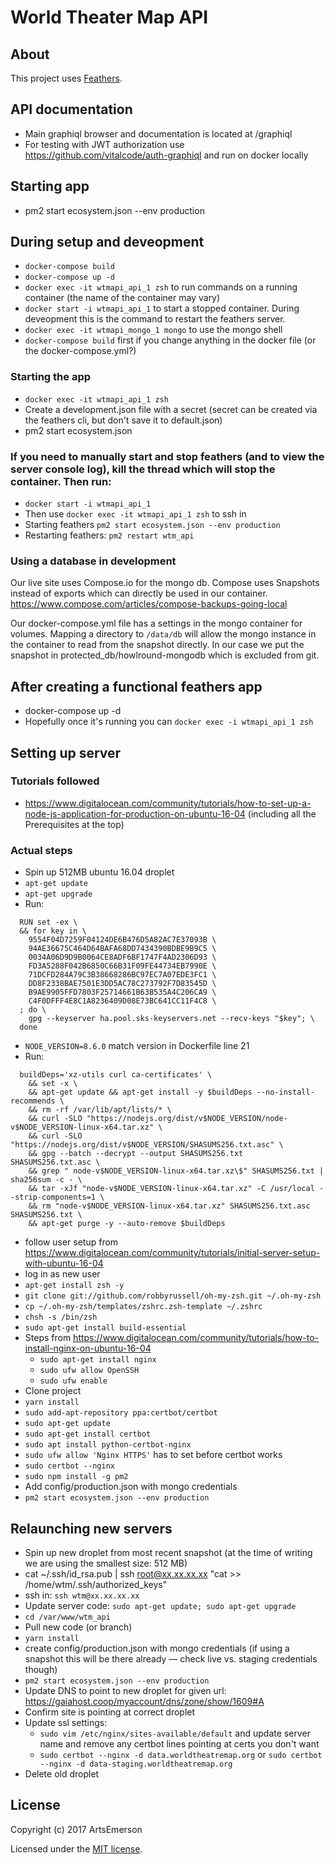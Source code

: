 # World Theater Map API

## About

This project uses [Feathers](http://feathersjs.com).

## API documentation

- Main graphiql browser and documentation is located at /graphiql
- For testing with JWT authorization use https://github.com/vitalcode/auth-graphiql and run on docker locally

## Starting app

- pm2 start ecosystem.json --env production

## During setup and deveopment

- `docker-compose build`
- `docker-compose up -d`
- `docker exec -it wtmapi_api_1 zsh` to run commands on a running container (the name of the container may vary)
- `docker start -i wtmapi_api_1` to start a stopped container. During deveopment this is the command to restart the feathers server.
- `docker exec -it wtmapi_mongo_1 mongo` to use the mongo shell
- `docker-compose build` first if you change anything in the docker file (or the docker-compose.yml?)

### Starting the app

- `docker exec -it wtmapi_api_1 zsh`
- Create a development.json file with a secret (secret can be created via the feathers cli, but don't save it to default.json)
- pm2 start ecosystem.json

### If you need to manually start and stop feathers (and to view the server console log), kill the thread which will stop the container. Then run:

- `docker start -i wtmapi_api_1`
- Then use `docker exec -it wtmapi_api_1 zsh` to ssh in
- Starting feathers `pm2 start ecosystem.json --env production`
- Restarting feathers: `pm2 restart wtm_api`

### Using a database in development

Our live site uses Compose.io for the mongo db. Compose uses Snapshots instead of exports which can directly be used in our container. https://www.compose.com/articles/compose-backups-going-local

Our docker-compose.yml file has a settings in the mongo container for volumes. Mapping a directory to `/data/db` will allow the mongo instance in the container to read from the snapshot directly. In our case we put the snapshot in protected_db/howlround-mongodb which is excluded from git.

## After creating a functional feathers app

- docker-compose up -d
- Hopefully once it's running you can ``docker exec -i wtmapi_api_1 zsh``

## Setting up server

### Tutorials followed

- https://www.digitalocean.com/community/tutorials/how-to-set-up-a-node-js-application-for-production-on-ubuntu-16-04 (including all the Prerequisites at the top)

### Actual steps

- Spin up 512MB ubuntu 16.04 droplet
- `apt-get update`
- `apt-get upgrade`
- Run:
```
  RUN set -ex \
  && for key in \
    9554F04D7259F04124DE6B476D5A82AC7E37093B \
    94AE36675C464D64BAFA68DD7434390BDBE9B9C5 \
    0034A06D9D9B0064CE8ADF6BF1747F4AD2306D93 \
    FD3A5288F042B6850C66B31F09FE44734EB7990E \
    71DCFD284A79C3B38668286BC97EC7A07EDE3FC1 \
    DD8F2338BAE7501E3DD5AC78C273792F7D83545D \
    B9AE9905FFD7803F25714661B63B535A4C206CA9 \
    C4F0DFFF4E8C1A8236409D08E73BC641CC11F4C8 \
  ; do \
    gpg --keyserver ha.pool.sks-keyservers.net --recv-keys "$key"; \
  done
```
- `NODE_VERSION=8.6.0` match version in Dockerfile line 21
- Run:
```
  buildDeps='xz-utils curl ca-certificates' \
    && set -x \
    && apt-get update && apt-get install -y $buildDeps --no-install-recommends \
    && rm -rf /var/lib/apt/lists/* \
    && curl -SLO "https://nodejs.org/dist/v$NODE_VERSION/node-v$NODE_VERSION-linux-x64.tar.xz" \
    && curl -SLO "https://nodejs.org/dist/v$NODE_VERSION/SHASUMS256.txt.asc" \
    && gpg --batch --decrypt --output SHASUMS256.txt SHASUMS256.txt.asc \
    && grep " node-v$NODE_VERSION-linux-x64.tar.xz\$" SHASUMS256.txt | sha256sum -c - \
    && tar -xJf "node-v$NODE_VERSION-linux-x64.tar.xz" -C /usr/local --strip-components=1 \
    && rm "node-v$NODE_VERSION-linux-x64.tar.xz" SHASUMS256.txt.asc SHASUMS256.txt \
    && apt-get purge -y --auto-remove $buildDeps
```
- follow user setup from https://www.digitalocean.com/community/tutorials/initial-server-setup-with-ubuntu-16-04
- log in as new user
- `apt-get install zsh -y`
- `git clone git://github.com/robbyrussell/oh-my-zsh.git ~/.oh-my-zsh`
- `cp ~/.oh-my-zsh/templates/zshrc.zsh-template ~/.zshrc`
- `chsh -s /bin/zsh`
- `sudo apt-get install build-essential`
- Steps from https://www.digitalocean.com/community/tutorials/how-to-install-nginx-on-ubuntu-16-04
  - `sudo apt-get install nginx`
  - `sudo ufw allow OpenSSH`
  - `sudo ufw enable`
- Clone project
- `yarn install`
- `sudo add-apt-repository ppa:certbot/certbot`
- `sudo apt-get update`
- `sudo apt-get install certbot`
- `sudo apt install python-certbot-nginx`
- `sudo ufw allow 'Nginx HTTPS'` has to set before certbot works
- `sudo certbot --nginx`
- `sudo npm install -g pm2`
- Add config/production.json with mongo credentials
- `pm2 start ecosystem.json --env production`

## Relaunching new servers

- Spin up new droplet from most recent snapshot (at the time of writing we are using the smallest size: 512 MB)
- cat ~/.ssh/id_rsa.pub | ssh root@xx.xx.xx.xx "cat >> /home/wtm/.ssh/authorized_keys"
- ssh in: `ssh wtm@xx.xx.xx.xx`
- Update server code: `sudo apt-get update; sudo apt-get upgrade`
- `cd /var/www/wtm_api`
- Pull new code (or branch)
- `yarn install`
- create config/production.json with mongo credentials (if using a snapshot this will be there already — check live vs. staging credentials though)
- `pm2 start ecosystem.json --env production`
- Update DNS to point to new droplet for given url: https://gaiahost.coop/myaccount/dns/zone/show/1609#A
- Confirm site is pointing at correct droplet
- Update ssl settings:
  - `sudo vim /etc/nginx/sites-available/default` and update server name and remove any certbot lines pointing at certs you don't want
  - `sudo certbot --nginx -d data.worldtheatremap.org` or `sudo certbot --nginx -d data-staging.worldtheatremap.org`
- Delete old droplet

## License

Copyright (c) 2017 ArtsEmerson

Licensed under the [MIT license](LICENSE).
